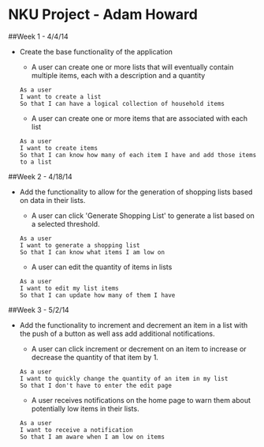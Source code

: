 # NKU Project - Adam Howard

##Week 1 - 4/4/14

* Create the base functionality of the application
  * A user can create one or more lists that will eventually contain multiple items, each with a description and a quantity
  ```
  As a user
  I want to create a list
  So that I can have a logical collection of household items
  ```
  
  * A user can create one or more items that are associated with each list
  ```
  As a user
  I want to create items
  So that I can know how many of each item I have and add those items to a list
  ```
  
##Week 2 - 4/18/14

* Add the functionality to allow for the generation of shopping lists based on data in their lists.
  * A user can click 'Generate Shopping List' to generate a list based on a selected threshold.
  ```
  As a user
  I want to generate a shopping list
  So that I can know what items I am low on
  ```
  
  * A user can edit the quantity of items in lists
  ```
  As a user
  I want to edit my list items
  So that I can update how many of them I have
  ```
  
##Week 3 - 5/2/14

* Add the functionality to increment and decrement an item in a list with the push of a button as well ass add additional notifications.
  * A user can click increment or decrement on an item to increase or decrease the quantity of that item by 1.
  ```
  As a user
  I want to quickly change the quantity of an item in my list
  So that I don't have to enter the edit page
  ```
  
  * A user receives notifications on the home page to warn them about potentially low items in their lists.
  ```
  As a user
  I want to receive a notification
  So that I am aware when I am low on items
  ```

